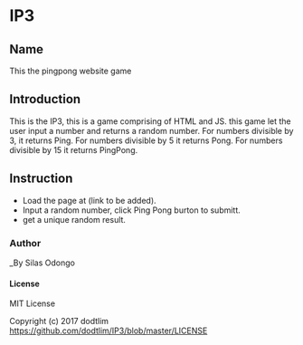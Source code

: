 # IP3
## Name
This the pingpong website game
## Introduction
This is the IP3, this is a game comprising of HTML and JS. this game let the user input a number and returns a random number.
For numbers divisible by 3, it returns Ping. For numbers divisible by 5 it returns Pong.
For numbers divisible by 15 it returns PingPong.

## Instruction
* Load the page at (link to be added).
* Input a random number, click Ping Pong burton to submitt.
* get a unique random result.

### Author
_By Silas Odongo

#### License 

MIT License

Copyright (c) 2017 dodtlim
https://github.com/dodtlim/IP3/blob/master/LICENSE


